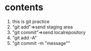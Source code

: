 # contents

1. this is git practice
2. "git add"=>send staging area
3. "git commit"=>send localrepository
4. "git add -A"
5. "git commit -m "message""
